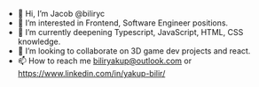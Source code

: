 - 👋 Hi, I’m Jacob @biliryc
- 👀 I’m interested in Frontend, Software Engineer positions.
- 🌱 I’m currently deepening Typescript, JavaScript, HTML, CSS knowledge.
- 💞️ I’m looking to collaborate on 3D game dev projects and react. 
- 📫 How to reach me biliryakup@outlook.com or https://www.linkedin.com/in/yakup-bilir/

<!---
biliryc/biliryc is a ✨ special ✨ repository because its `README.md` (this file) appears on your GitHub profile.
You can click the Preview link to take a look at your changes.
--->
